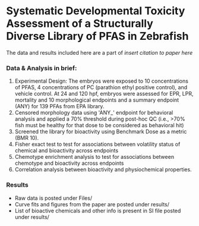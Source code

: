 # Systematic Developmental Toxicity Assessment of a Structurally Diverse Library of PFAS in Zebrafish

The data and results included here are a part of *insert citation to paper here* 

### Data & Analysis in brief: 

1. Experimental Design: The embryos were exposed to 10 concentrations of PFAS, 4 concentrations of PC (parathion ethyl positive control), and vehicle control. At 24 and 120    hpf, embryos were assessed for EPR, LPR, mortality and 10 morphological endpoints and a summary endpoint (ANY) for 139 PFAs from EPA library.
2. Censored morphology data using 'ANY_' endpoint for behavioral analysis and applied a 70% threshold during post-hoc QC (i.e., >70% fish must be healthy for that dose to be considered as behavioral hit)
3. Screened the library for bioactivity using Benchmark Dose as a metric (BMR 10).
4. Fisher exact test to test for associations between volatility status of chemical and bioactivity across endpoints
5. Chemotype enrichment analysis to test for associations between chemotype and bioactivity across endpoints
6. Correlation analysis between bioactivity and physiochemical properties.

### Results

- Raw data is posted under Files/    
- Curve fits and figures from the paper are posted under results/      
- List of bioactive chemicals and other info is present in SI file posted under results/  
